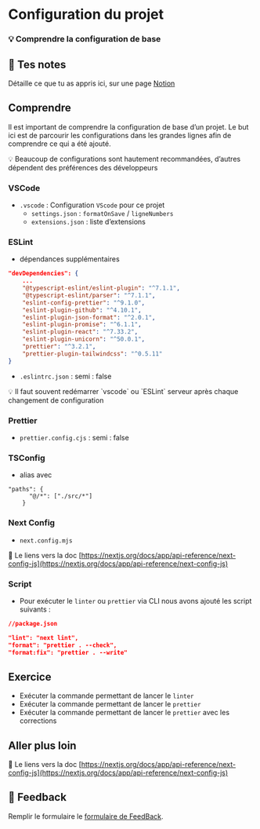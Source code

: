 # Configuration du projet

### 💡 Comprendre la configuration de base

## 📝 Tes notes

Détaille ce que tu as appris ici, sur une page [Notion](https://go.mikecodeur.com/course-notes-template)

## Comprendre

Il est important de comprendre la configuration de base d’un projet. Le but ici est de parcourir les configurations dans les grandes lignes afin de comprendre ce qui a été ajouté.

<aside>
💡 Beaucoup de configurations sont hautement recommandées, d’autres dépendent des préférences des développeurs

</aside>

### VSCode

- `.vscode` : Configuration `VScode` pour ce projet
  - `settings.json` : `formatOnSave` / `ligneNumbers`
  - `extensions.json` : liste d’extensions

### ESLint

- dépendances supplémentaires

```json
"devDependencies": {
    ...
    "@typescript-eslint/eslint-plugin": "^7.1.1",
    "@typescript-eslint/parser": "^7.1.1",
    "eslint-config-prettier": "^9.1.0",
    "eslint-plugin-github": "^4.10.1",
    "eslint-plugin-json-format": "^2.0.1",
    "eslint-plugin-promise": "^6.1.1",
    "eslint-plugin-react": "^7.33.2",
    "eslint-plugin-unicorn": "^50.0.1",
    "prettier": "^3.2.1",
    "prettier-plugin-tailwindcss": "^0.5.11"
}
```

- `.eslintrc.json` : semi : false

<aside>
💡 Il faut souvent redémarrer `vscode` ou `ESLint` serveur après chaque changement de configuration

</aside>

### Prettier

- `prettier.config.cjs` : semi : false

### TSConfig

- alias avec

```
"paths": {
      "@/*": ["./src/*"]
    }
```

### Next Config

- `next.config.mjs`

📑 Le liens vers la doc [https://nextjs.org/docs/app/api-reference/next-config-js](https://nextjs.org/docs/app/api-reference/next-config-js)

### Script

- Pour exécuter le `linter` ou `prettier` via CLI nous avons ajouté les script suivants :

```json
//package.json

"lint": "next lint",
"format": "prettier . --check",
"format:fix": "prettier . --write"
```

## Exercice

- Exécuter la commande permettant de lancer le `linter`
- Exécuter la commande permettant de lancer le `prettier`
- Exécuter la commande permettant de lancer le `prettier` avec les corrections

## Aller plus loin

📑 Le liens vers la doc [https://nextjs.org/docs/app/api-reference/next-config-js](https://nextjs.org/docs/app/api-reference/next-config-js)

## 🐜 Feedback

Remplir le formulaire le [formulaire de FeedBack](https://go.mikecodeur.com/cours-next-avis?entry.1912869708=Next%20PRO&entry.1430994900=01.Les%20Fondamentaux&entry.533578441=01%20Configuration).
